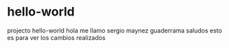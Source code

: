 # hello-world
projecto hello-world
hola me llamo sergio maynez guaderrama
saludos
esto es para ver los cambios realizados

